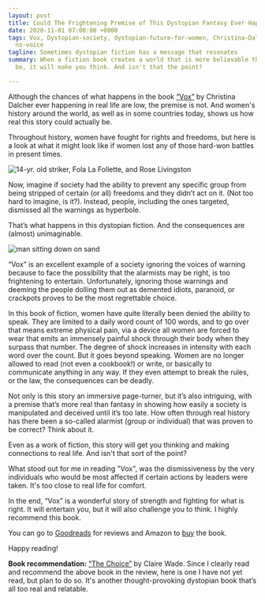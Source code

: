 ```yaml
---
layout: post
title: Could The Frightening Premise of This Dystopian Fantasy Ever Happen?
date: 2020-11-01 07:00:00 +0000
tags: Vox, Dystopian-society, dystopian-future-for-women, Christina-Dalcher-Book,
  no-voice
tagline: Sometimes dystopian fiction has a message that resonates
summary: When a fiction book creates a world that is more believable than it should
  be, it will make you think. And isn't that the point?

---
```

Although the chances of what happens in the book [“Vox”](https://www.amazon.com/Vox-Christina-Dalcher/dp/0440000815/ref=sr_1_2?dchild=1&keywords=vox&qid=1604254789&sr=8-2 '"Vox"') by Christina Dalcher ever happening in real life are low, the premise is not. And women's history around the world, as well as in some countries today, shows us how real this story could actually be.

Throughout history, women have fought for rights and freedoms, but here is a look at what it might look like if women lost any of those hard-won battles in present times.

 ![14-yr. old striker, Fola La Follette, and Rose Livingston](https://images.unsplash.com/photo-1576570734316-e9d0317d7384?ixlib=rb-1.2.1&w=1000&q=80)

Now, imagine if society had the ability to prevent any specific group from being stripped of certain (or all) freedoms and they didn’t act on it. (Not too hard to imagine, is it?). Instead, people, including the ones targeted, dismissed all the warnings as hyperbole.

That’s what happens in this dystopian fiction. And the consequences are (almost) unimaginable.

![man sitting down on sand](https://images.unsplash.com/photo-1546872786-76b3f198ab68?ixlib=rb-1.2.1&ixid=eyJhcHBfaWQiOjEyMDd9&auto=format&fit=crop&w=1000&q=80)

“Vox” is an excellent example of a society ignoring the voices of warning because to face the possibility that the alarmists may be right, is too frightening to entertain. Unfortunately, ignoring those warnings and deeming the people dolling them out as demented idiots, paranoid, or crackpots proves to be the most regrettable choice.

In this book of fiction, women have quite literally been denied the ability to speak. They are limited to a daily word count of 100 words, and to go over that means extreme physical pain, via a device all women are forced to wear that emits an immensely painful shock through their body when they surpass that number. The degree of shock increases in intensity with each word over the count. But it goes beyond speaking. Women are no longer allowed to read (not even a cookbook!) or write, or basically to communicate anything in any way. If they even attempt to break the rules, or the law, the consequences can be deadly.

Not only is this story an immersive page-turner, but it’s also intriguing, with a premise that’s more real than fantasy in showing how easily a society is manipulated and deceived until it’s too late. How often through real history has there been a so-called alarmist (group or individual) that was proven to be correct? Think about it.

Even as a work of fiction, this story will get you thinking and making connections to real life. And isn't that sort of the point?

What stood out for me in reading "Vox", was the dismissiveness by the very individuals who would be most affected if certain actions by leaders were taken. It's too close to real life for comfort.

In the end, “Vox” is a wonderful story of strength and fighting for what is right. It will entertain you, but it will also challenge you to think. I highly recommend this book.

You can go to [Goodreads](https://www.goodreads.com/book/show/37796866-vox?from_search=true&from_srp=true&qid=GjwIKpyT46&rank=1 "Goodreads") for reviews and Amazon to [buy](https://www.amazon.com/Vox-Christina-Dalcher/dp/0440000815/ref=sr_1_2?dchild=1&keywords=vox&qid=1604254789&sr=8-2 "Buy") the book.

Happy reading!

**Book recommendation:** [“The Choice”](https://www.amazon.com/Box-Claire-Wade/dp/1409187748/ref=tmm_pap_swatch_0?_encoding=UTF8&qid=1604255677&sr=8-1 '"The Choice"') by Claire Wade. Since I clearly read and recommend the above book in the review, here is one I have not yet read, but plan to do so. It's another thought-provoking dystopian book that’s all too real and relatable.